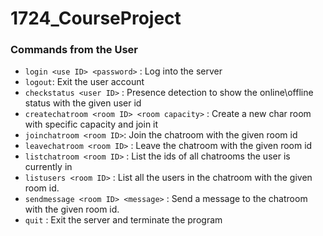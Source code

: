 # 1724_CourseProject
### Commands from the User

* `login <use ID> <password>` : Log into the server
* `logout`: Exit the user account
* `checkstatus <user ID>` : Presence detection to show the online\offline status with the given user id
* `createchatroom <room ID> <room capacity>` : Create a new char room with specific capacity and join it
* `joinchatroom <room ID>`: Join the chatroom with the given room id
* `leavechatroom <room ID>` : Leave the chatroom with the given room id
* `listchatroom <room ID>` : List the ids of all chatrooms the user is currently in
* `listusers <room ID>` : List all the users in the chatroom with the given room id.
* `sendmessage <room ID> <message>` : Send a message to the chatroom with the given room id.
* `quit` : Exit the server and terminate the program
